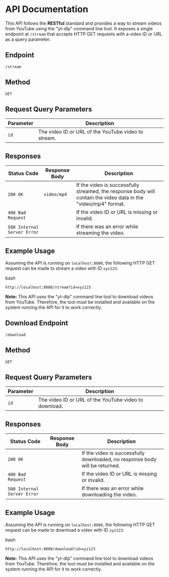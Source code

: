 # API Documentation

This API follows the **RESTful** standard and provides a way to stream videos from YouTube using the "yt-dlp" command line tool. It exposes a single endpoint at `/stream` that accepts HTTP GET requests with a video ID or URL as a query parameter.

## Endpoint

`/stream`

## Method

`GET`

## Request Query Parameters

| Parameter | Description                                         |
| ----      | ---                                                 |
| `id`      | The video ID or URL of the YouTube video to stream. |

## Responses

| Status Code                 | Response Body | Description                                                                                                     |
| ----                        | ---           | ---                                                                                                             |
| `200 OK`                    | `video/mp4`   | If the video is successfully streamed, the response body will contain the video data in the "video/mp4" format. |
| `400 Bad Request`           |               | If the video ID or URL is missing or invalid.                                                                   |
| `500 Internal Server Error` |               | If there was an error while streaming the video.                                                                |

## Example Usage

Assuming the API is running on `localhost:8080`, the following HTTP GET request can be made to stream a video with ID `xyz123`:

bash

`http://localhost:8080/stream?id=xyz123`

**Note:** This API uses the "yt-dlp" command line tool to download videos from YouTube. Therefore, the tool must be installed and available on the system running the API for it to work correctly.
## Download Endpoint

`/download`

## Method

`GET`

## Request Query Parameters

| Parameter | Description |
| --- | --- |
| `id` | The video ID or URL of the YouTube video to download. |

## Responses

| Status Code | Response Body | Description |
| --- | --- | --- |
| `200 OK` |     | If the video is successfully downloaded, no response body will be returned. |
| `400 Bad Request` |     | If the video ID or URL is missing or invalid. |
| `500 Internal Server Error` |     | If there was an error while downloading the video. |

## Example Usage

Assuming the API is running on `localhost:8080`, the following HTTP GET request can be made to download a video with ID `xyz123`:

bash

`http://localhost:8080/download?id=xyz123`

**Note:** This API uses the "yt-dlp" command line tool to download videos from YouTube. Therefore, the tool must be installed and available on the system running the API for it to work correctly.
